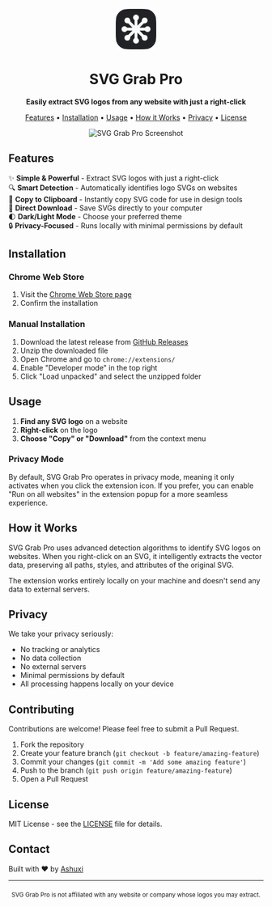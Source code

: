 <p align="center">
  <img src="images/dark/icon128.png" alt="SVG Grab Pro Logo" width="80" height="80">
</p>

<h1 align="center">SVG Grab Pro</h1>

<p align="center">
  <strong>Easily extract SVG logos from any website with just a right-click</strong>
</p>

<p align="center">
  <a href="#features">Features</a> •
  <a href="#installation">Installation</a> •
  <a href="#usage">Usage</a> •
  <a href="#how-it-works">How it Works</a> •
  <a href="#privacy">Privacy</a> •
  <a href="#license">License</a>
</p>

<p align="center">
  <img src="https://camo.githubusercontent.com/6763601a2819682ca26903c249ac2a63384820a914914de232bd6a390dbcad46/68747470733a2f2f3178316a7774623062782e7566732e73682f662f5639344a41566d47634935504645373463495a4e7172616963485168343067707a46546f364f426256386c5078326d37" alt="SVG Grab Pro Screenshot" width="400">
</p>

## Features

✨ **Simple & Powerful** - Extract SVG logos with just a right-click  
🔍 **Smart Detection** - Automatically identifies logo SVGs on websites  
🎨 **Copy to Clipboard** - Instantly copy SVG code for use in design tools  
💾 **Direct Download** - Save SVGs directly to your computer  
🌓 **Dark/Light Mode** - Choose your preferred theme  
🔒 **Privacy-Focused** - Runs locally with minimal permissions by default

## Installation

### Chrome Web Store
1. Visit the [Chrome Web Store page](https://chromewebstore.google.com/detail/dcojkoaanbhlnealhdcdjbcoaokkngch?utm_source=item-share-cb)
3. Confirm the installation

### Manual Installation
1. Download the latest release from [GitHub Releases](https://github.com/yourusername/svg-grab-pro/releases)
2. Unzip the downloaded file
3. Open Chrome and go to `chrome://extensions/`
4. Enable "Developer mode" in the top right
5. Click "Load unpacked" and select the unzipped folder

## Usage

1. **Find any SVG logo** on a website
2. **Right-click** on the logo
3. **Choose "Copy" or "Download"** from the context menu

### Privacy Mode

By default, SVG Grab Pro operates in privacy mode, meaning it only activates when you click the extension icon. If you prefer, you can enable "Run on all websites" in the extension popup for a more seamless experience.

## How it Works

SVG Grab Pro uses advanced detection algorithms to identify SVG logos on websites. When you right-click on an SVG, it intelligently extracts the vector data, preserving all paths, styles, and attributes of the original SVG.

The extension works entirely locally on your machine and doesn't send any data to external servers.

## Privacy

We take your privacy seriously:

- No tracking or analytics
- No data collection
- No external servers
- Minimal permissions by default
- All processing happens locally on your device

## Contributing

Contributions are welcome! Please feel free to submit a Pull Request.

1. Fork the repository
2. Create your feature branch (`git checkout -b feature/amazing-feature`)
3. Commit your changes (`git commit -m 'Add some amazing feature'`)
4. Push to the branch (`git push origin feature/amazing-feature`)
5. Open a Pull Request

## License

MIT License - see the [LICENSE](LICENSE) file for details.

## Contact

Built with ♥ by [Ashuxi](https://x.com/Ash_uxi)

---

<p align="center">
  <sub>SVG Grab Pro is not affiliated with any website or company whose logos you may extract.</sub>
</p>
